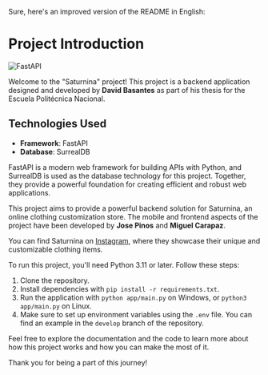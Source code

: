 Sure, here's an improved version of the README in English:

# Project Introduction

![FastAPI](https://fastapi.tiangolo.com/img/logo-margin/logo-teal.png)

Welcome to the "Saturnina" project! This project is a backend application designed and developed by **David Basantes** as part of his thesis for the Escuela Politécnica Nacional.

## Technologies Used

- **Framework**: FastAPI
- **Database**: SurrealDB

FastAPI is a modern web framework for building APIs with Python, and SurrealDB is used as the database technology for this project. Together, they provide a powerful foundation for creating efficient and robust web applications.

This project aims to provide a powerful backend solution for Saturnina, an online clothing customization store. The mobile and frontend aspects of the project have been developed by **Jose Pinos** and **Miguel Carapaz**.

You can find Saturnina on [Instagram](https://www.instagram.com/saturnina.uio/?hl=es-la), where they showcase their unique and customizable clothing items.

To run this project, you'll need Python 3.11 or later. Follow these steps:

1. Clone the repository.
2. Install dependencies with `pip install -r requirements.txt`.
3. Run the application with `python app/main.py` on Windows, or `python3 app/main.py` on Linux.
4. Make sure to set up environment variables using the `.env` file. You can find an example in the `develop` branch of the repository.

Feel free to explore the documentation and the code to learn more about how this project works and how you can make the most of it.

Thank you for being a part of this journey!
